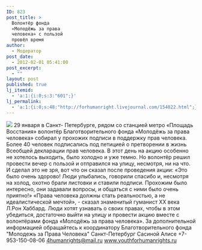 ```yaml
---
ID: 823
post_title: >
  Волонтёр фонда
  «Молодёжь за права
  человека» с пользой
  провёл время
author:
  - Модератор
post_date:
  - 2012-02-01 05:41:00
post_excerpt:
  - ""
layout: post
published: true
lj_itemid:
  - 'a:1:{i:0;s:3:"601";}'
lj_permalink:
  - 'a:1:{i:0;s:48:"http://forhumanright.livejournal.com/154022.html";}'
---
```


<img src="http://cs5338.vk.com/u132145096/132409092/x_5b26039f.jpg" /> 29 января в Санкт- Петербурге, рядом со станцией метро «Площадь Восстания» волонтёр Благотворительного фонда «Молодёжь за права человека» собирал у прохожих подписи в поддержку прав человека. Более 40 человек подписались под петицией о претворении в жизнь Всеобщей декларации прав человека.
В этот день на акцию особенно не хотелось выходить, было холодно и уже темно. Но волонтёр решил провести вечер с пользой и отправился на улицу, несмотря, ни на что. И сделал это не зря, вот что он сказал после проведения акции: «Это было очень здорово! Люди улыбались, говорили спасибо и, несмотря на холод, охотно брали листовки и ставили подписи. Прохожим было интересно, они задавали вопросы, и общаться с ними было очень приятно!»
«Права человека должны стать реальностью, а не идеалистической мечтой», - сказал знаменитый гуманист ХХ века Л.Рон Хаббард. Люди хотят узнавать о своих правах, чтобы в этом убедиться, достаточно выйти на улицу и провести акцию вместе с волонтёрами фонда «Молодёжь за права человека».
За дополнительной информацией обращайтесь к координатору
Благотворительного фонда
"Молодежь за Права Человека" Санкт-Петербург 
Сасиной Алисе 
+7-953-150-08-06 
4humanrights@mail.ru
www.youthforhumanrights.ru
